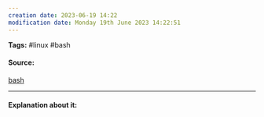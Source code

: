 ```yaml
---
creation date: 2023-06-19 14:22
modification date: Monday 19th June 2023 14:22:51
---
```


**Tags:** #linux #bash

#### Source:
[bash](https://tldp.org/LDP/Bash-Beginners-Guide/html/sect_04_02.html)

--------------------------------------

#### Explanation about it:

